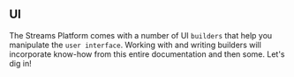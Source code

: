 ## UI

The Streams Platform comes with a number of UI `builders` that help you manipulate the `user interface`. Working with and writing builders will incorporate know-how from this entire documentation and then some. Let's dig in!
